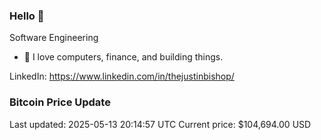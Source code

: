 ### Hello 🤙  

Software Engineering

- 🔭 I love computers, finance, and building things.
  
LinkedIn: https://www.linkedin.com/in/thejustinbishop/  























































### Bitcoin Price Update
Last updated: 2025-05-13 20:14:57 UTC
Current price: $104,694.00 USD
